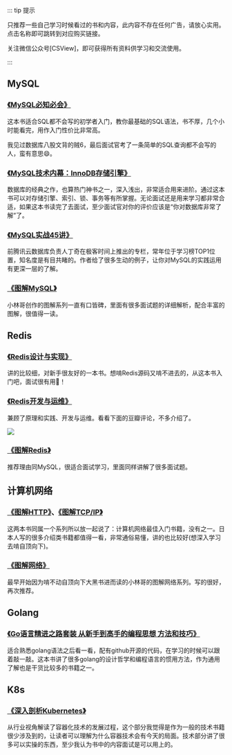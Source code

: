 ::: tip 提示

只推荐一些自己学习时候看过的书和内容，此内容不存在任何广告，请放心实用。点击名称即可跳转到对应购买链接。

关注微信公众号[CSView]，即可获得所有资料供学习和交流使用。

:::



## MySQL

### [《MySQL必知必会》](http://product.dangdang.com/28522531.html)

这本书适合SQL都不会写的初学者入门，教你最基础的SQL语法，书不厚，几个小时能看完，用作入门性价比非常高。

我见过数据库八股文背的贼6，最后面试官考了一条简单的SQL查询都不会写的人，蛮有意思:smile:。

### [《MySQL技术内幕：InnoDB存储引擎》](http://product.dangdang.com/29412434.html)

数据库的经典之作，也算热门神书之一，深入浅出，非常适合用来进阶。通过这本书可以对存储引擎、索引、锁、事务等有所掌握。无论面试还是用来学习都非常合适，如果这本书读完了去面试，至少面试官对你的评价应该是“你对数据库非常了解”了。

### [《MySQL实战45讲》](https://time.geekbang.org/column/intro/139)

前腾讯云数据库负责人丁奇在极客时间上推出的专栏，常年位于学习榜TOP1位置，知名度是有目共睹的。作者给了很多生动的例子，让你对MySQL的实践运用有更深一层的了解。

### [《图解MySQL》](https://xiaolincoding.com/mysql/)

小林哥创作的图解系列一直有口皆碑，里面有很多面试题的详细解析，配合丰富的图解，很值得一读。



## Redis

### [《Redis设计与实现》](http://product.dangdang.com/23501734.html)

讲的比较细，对新手很友好的一本书。想啃Redis源码又啃不进去的，从这本书入门吧，面试很有用:muscle:！

### [《Redis开发与运维》](http://product.dangdang.com/24194121.html)

兼顾了原理和实践、开发与运维。看看下面的豆瓣评论，不多介绍了。

![](https://pic.imgdb.cn/item/63f2393df144a010074b7030.jpg)

### [《图解Redis》](https://xiaolincoding.com/redis/)

推荐理由同MySQL，很适合面试学习，里面同样讲解了很多面试题。



## 计算机网络

### [《图解HTTP》](http://product.dangdang.com/29236370.html)、[《图解TCP/IP》](http://product.dangdang.com/23265967.html)

这两本书同属一个系列所以放一起说了：计算机网络最佳入门书籍，没有之一。日本人写的很多介绍类书籍都值得一看，非常通俗易懂，讲的也比较好(想深入学习去啃自顶向下)。

### [《图解网络》](https://xiaolincoding.com/network/)

最早开始因为啃不动自顶向下大黑书进而读的小林哥的图解网络系列。写的很好，再次推荐。



## Golang



### [《Go语言精进之路套装 从新手到高手的编程思想 方法和技巧》](http://product.dangdang.com/29386170.html)

适合熟悉golang语法之后看一看，配有github开源的代码，在学习的时候可以跟着敲一敲。这本书讲了很多golang的设计哲学和编程语言的惯用方法，作为通用了解也是干货比较多的书籍之一。



## K8s

### [《深入剖析Kubernetes》](http://product.dangdang.com/11150718490.html)

从行业视角解读了容器化技术的发展过程，这个部分我觉得是作为一般的技术书籍很少涉及到的，让读者可以理解为什么容器技术会有今天的局面。技术部分讲了很多可以实操的东西，至少我认为书中的内容面试是可以用上的。

